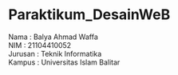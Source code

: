 # Paraktikum_DesainWeB
Nama : Balya Ahmad Waffa \
NIM : 21104410052 \
Jurusan : Teknik Informatika \
Kampus : Universitas Islam Balitar
